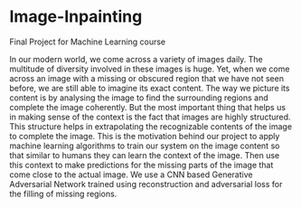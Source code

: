 # Image-Inpainting

Final Project for Machine Learning course


In our modern world, we come across a variety of images daily. The multitude of diversity involved in these images is
huge. Yet, when we come across an image with a missing or obscured region that we have not seen before, we are still able
to imagine its exact content. The way we picture its content is by analysing the image to find the surrounding regions and
complete the image coherently. But the most important thing that helps us in making sense of the context is the fact that
images are highly structured. This structure helps in extrapolating the recognizable contents of the image to
complete the image. This is the motivation behind our project to apply machine learning algorithms to train our system on
the image content so that similar to humans they can learn the context of the image. Then use this context to make
predictions for the missing parts of the image that come close to the actual image. We use a CNN based Generative
Adversarial Network trained using reconstruction and adversarial loss for the filling of missing regions.

